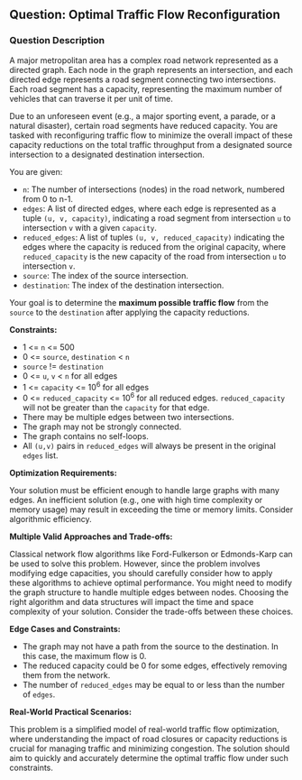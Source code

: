 ## Question: Optimal Traffic Flow Reconfiguration

### Question Description

A major metropolitan area has a complex road network represented as a directed graph. Each node in the graph represents an intersection, and each directed edge represents a road segment connecting two intersections. Each road segment has a capacity, representing the maximum number of vehicles that can traverse it per unit of time.

Due to an unforeseen event (e.g., a major sporting event, a parade, or a natural disaster), certain road segments have reduced capacity. You are tasked with reconfiguring traffic flow to minimize the overall impact of these capacity reductions on the total traffic throughput from a designated source intersection to a designated destination intersection.

You are given:

*   `n`: The number of intersections (nodes) in the road network, numbered from 0 to n-1.
*   `edges`: A list of directed edges, where each edge is represented as a tuple `(u, v, capacity)`, indicating a road segment from intersection `u` to intersection `v` with a given `capacity`.
*   `reduced_edges`: A list of tuples `(u, v, reduced_capacity)` indicating the edges where the capacity is reduced from the original capacity, where `reduced_capacity` is the new capacity of the road from intersection `u` to intersection `v`.
*   `source`: The index of the source intersection.
*   `destination`: The index of the destination intersection.

Your goal is to determine the **maximum possible traffic flow** from the `source` to the `destination` after applying the capacity reductions.

**Constraints:**

*   1 <= `n` <= 500
*   0 <= `source`, `destination` < `n`
*   `source` != `destination`
*   0 <= `u`, `v` < `n` for all edges
*   1 <= `capacity` <= 10<sup>6</sup> for all edges
*   0 <= `reduced_capacity` <= 10<sup>6</sup> for all reduced edges. `reduced_capacity` will not be greater than the `capacity` for that edge.
*   There may be multiple edges between two intersections.
*   The graph may not be strongly connected.
*   The graph contains no self-loops.
*   All `(u,v)` pairs in `reduced_edges` will always be present in the original `edges` list.

**Optimization Requirements:**

Your solution must be efficient enough to handle large graphs with many edges. An inefficient solution (e.g., one with high time complexity or memory usage) may result in exceeding the time or memory limits.  Consider algorithmic efficiency.

**Multiple Valid Approaches and Trade-offs:**

Classical network flow algorithms like Ford-Fulkerson or Edmonds-Karp can be used to solve this problem. However, since the problem involves modifying edge capacities, you should carefully consider how to apply these algorithms to achieve optimal performance. You might need to modify the graph structure to handle multiple edges between nodes. Choosing the right algorithm and data structures will impact the time and space complexity of your solution. Consider the trade-offs between these choices.

**Edge Cases and Constraints:**

*   The graph may not have a path from the source to the destination. In this case, the maximum flow is 0.
*   The reduced capacity could be 0 for some edges, effectively removing them from the network.
*   The number of `reduced_edges` may be equal to or less than the number of `edges`.

**Real-World Practical Scenarios:**

This problem is a simplified model of real-world traffic flow optimization, where understanding the impact of road closures or capacity reductions is crucial for managing traffic and minimizing congestion. The solution should aim to quickly and accurately determine the optimal traffic flow under such constraints.
